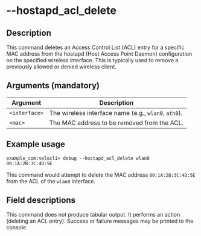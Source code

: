 #	--hostapd_acl_delete <interface> <mac>

##	Description
This command deletes an Access Control List (ACL) entry for a specific MAC address from the hostapd (Host Access Point Daemon) configuration on the specified wireless interface. This is typically used to remove a previously allowed or denied wireless client.

##  Arguments (mandatory)
| Argument    | Description                                      |
|-------------|--------------------------------------------------|
| `<interface>` | The wireless interface name (e.g., `wlan0`, `ath0`). |
| `<mac>`       | The MAC address to be removed from the ACL.      |

##  Example usage
```
example_com:velocli> debug --hostapd_acl_delete wlan0 00:1A:2B:3C:4D:5E
```
This command would attempt to delete the MAC address `00:1A:2B:3C:4D:5E` from the ACL of the `wlan0` interface.

##  Field descriptions
This command does not produce tabular output. It performs an action (deleting an ACL entry). Success or failure messages may be printed to the console.